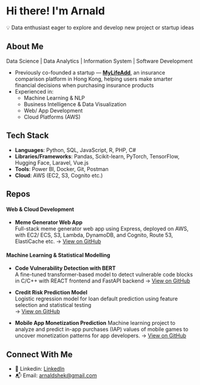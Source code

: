 #  Hi there! I'm Arnald
💡 Data enthusiast eager to explore and develop new project or startup ideas 

## About Me


Data Science | Data Analytics | Information System | Software Development
-  Previously co-founded a startup — **[MyLifeAdd](https://www.mylifeadd.com)**, an insurance comparison platform in Hong Kong, helping users make smarter financial decisions when purchasing insurance products
- Experienced in:
  - Machine Learning & NLP
  - Business Intelligence & Data Visualization 
  - Web/ App Development
  - Cloud Platforms (AWS)
 

## Tech Stack


- **Languages**: Python, SQL, JavaScript, R, PHP, C#
- **Libraries/Frameworks**: Pandas, Scikit-learn, PyTorch, TensorFlow, Hugging Face, Laravel, Vue.js
- **Tools**: Power BI, Docker, Git, Postman
- **Cloud**: AWS (EC2, S3, Cognito etc.)



## Repos

#### **Web & Cloud Development**
- **Meme Generator Web App**  
  Full-stack meme generator web app using Express, deployed on AWS, with EC2/ ECS, S3, Lambda, DynamoDB, and Cognito, Route 53, ElastiCache etc.
  → [View on GitHub](https://github.com/kakashek/meme-generator-aws)


#### **Machine Learning & Statistical Modelling**
- **Code Vulnerability Detection with BERT**  
  A fine-tuned transformer-based model to detect vulnerable code blocks in C/C++ with REACT frontend and FastAPI backend
  → [View on GitHub](https://github.com/kakashek/code-vulnerability-analysis-BERT)

- **Credit Risk Prediction Model**  
  Logistic regression model for loan default prediction using feature selection and statistical testing  
  → [View on GitHub](https://github.com/kakashek/credit-risk-prediction-modelling)

- **Mobile App Monetization Prediction**
  Machine learning project to analyze and predict in-app purchases (IAP) values of mobile games to uncover monetization patterns for app developers. 
  → [View on GitHub](https://github.com/kakashek/mobile-app-monetization-prediction)



## Connect With Me


- 💼 Linkedin: [LinkedIn](https://www.linkedin.com/in/arnaldshek)
- 📬 Email: arnaldshek@gmail.com

